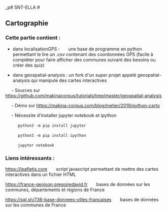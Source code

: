 _p# SNT-ELLA #
## Cartographie ##


### Cette partie contient :
 - dans localisationGPS :   &nbsp;&nbsp;&nbsp;&nbsp;&nbsp; une base de programme  en python permettant le lire un .csv contenant des coordonnées GPS 
 (facile à compléter pour faire afficher des communes suivant des besoins ou créer des quiz)
 
 - dans geospatial-analysis : un fork d'un super projet appelé  geospatial-analysis qui manipule des cartes interactives 
 
 &nbsp;&nbsp;&nbsp;&nbsp;&nbsp;- Sources sur  https://github.com/makinacorpus/tutorials/tree/master/geospatial-analysis
 
 &nbsp;&nbsp;&nbsp;&nbsp;&nbsp;-  Démo sur https://makina-corpus.com/blog/metier/2019/python-carto
 
&nbsp;&nbsp;&nbsp;&nbsp;&nbsp;- Nécessite d'installer jupyter notebook et ipython
 
  &nbsp;&nbsp;&nbsp;&nbsp;&nbsp;&nbsp;&nbsp;&nbsp;&nbsp;&nbsp;``python3 -m pip install jupyter ``
  
  &nbsp;&nbsp;&nbsp;&nbsp;&nbsp;&nbsp;&nbsp;&nbsp;&nbsp;&nbsp;``python3 -m pip install ipython ``
  
  &nbsp;&nbsp;&nbsp;&nbsp;&nbsp;&nbsp;&nbsp;&nbsp;&nbsp;&nbsp;``jupyter notebook``
  
  ### Liens intéressants :
  https://leafletjs.com
  &nbsp;&nbsp;&nbsp;&nbsp;&nbsp; script javascript permettant de mettre des cartes interactives dans un fichier HTML
  
  https://france-geojson.gregoiredavid.fr
   &nbsp;&nbsp;&nbsp;&nbsp;&nbsp; bases de données sur les communes, départements et régions de France
  
  https://sql.sh/736-base-donnees-villes-francaises
   &nbsp;&nbsp;&nbsp;&nbsp;&nbsp; bases de données sur les communes de France
